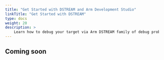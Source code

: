 ```yaml
---
title: "Get Started with DSTREAM and Arm Development Studio"
linkTitle: "Get Started with DSTREAM"
type: docs
weight: 20
description: >
    Learn how to debug your target via Arm DSTREAM family of debug probes
---
```


## Coming soon
